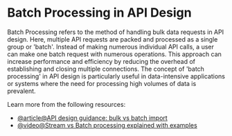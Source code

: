 # Batch Processing in API Design

Batch Processing refers to the method of handling bulk data requests in API design. Here, multiple API requests are packed and processed as a single group or 'batch'. Instead of making numerous individual API calls, a user can make one batch request with numerous operations. This approach can increase performance and efficiency by reducing the overhead of establishing and closing multiple connections. The concept of 'batch processing' in API design is particularly useful in data-intensive applications or systems where the need for processing high volumes of data is prevalent.

Learn more from the following resources:

- [@article@API design guidance: bulk vs batch import](https://tyk.io/blog/api-design-guidance-bulk-and-batch-import/)
- [@video@Stream vs Batch processing explained with examples](https://www.youtube.com/watch?v=1xgBQTF24mU)